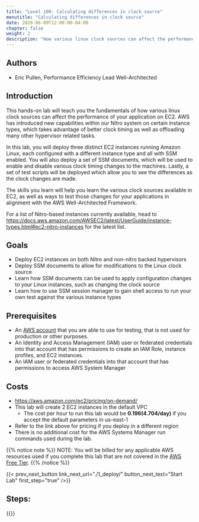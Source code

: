 ```yaml
---
title: "Level 100: Calculating differences in clock source"
menutitle: "Calculating differences in clock source"
date: 2020-06-09T12:00:00-04:00
chapter: false
weight: 2
description: "How various linux clock sources can affect the performance of your application on EC2"
---
```

## Authors
- Eric Pullen, Performance Efficiency Lead Well-Architected

## Introduction

This hands-on lab will teach you the fundamentals of how various linux clock sources can affect the performance of your application on EC2. AWS has introduced new capabilities within our Nitro system on certain instance types, which takes advantage of better clock timing as well as offloading many other hypervisor related tasks.

In this lab, you will deploy three distinct EC2 instances running Amazon Linux, each configured with a different instance type and all with SSM enabled.  You will also deploy a set of SSM documents, which will be used to enable and disable various clock timing changes to the machines. Lastly, a set of test scripts will be deployed which allow you to see the differences as the clock changes are made.

The skills you learn will help you learn the various clock sources available in EC2, as well as ways to test those changes for your applications in alignment with the AWS Well-Architected Framework.

For a list of Nitro-based instances currently available, head to https://docs.aws.amazon.com/AWSEC2/latest/UserGuide/instance-types.html#ec2-nitro-instances for the latest list.


## Goals

* Deploy EC2 instances on both Nitro and non-nitro backed hypervisors
* Deploy SSM documents to allow for modifications to the Linux clock source
* Learn how SSM documents can be used to apply configuration changes to your Linux instances, such as changing the clock source
* Learn how to use SSM session manager to gain shell access to run your own test against the various instance types


## Prerequisites

* An [AWS account](https://portal.aws.amazon.com/gp/aws/developer/registration/index.html) that you are able to use for testing, that is not used for production or other purposes.  
* An Identity and Access Management (IAM) user or federated credentials into that account that has permissions to create an IAM Role, instance profiles, and EC2 instances.
* An IAM user or federated credentials into that account that has permissions to access AWS System Manager

## Costs
- https://aws.amazon.com/ec2/pricing/on-demand/
- This lab will create 2 EC2 instances in the default VPC
  - The cost per hour to run this lab would be __$0.196 ($4.704/day)__ if you accept the default parameters in us-east-1
- Refer to the link above for pricing if you deploy in a different region
- There is no additional cost for the AWS Systems Manager run commands used during the lab.

{{% notice note %}}
NOTE: You will be billed for any applicable AWS resources used if you complete this lab that are not covered in the [AWS Free Tier](https://aws.amazon.com/free/).
{{% /notice %}}

{{< prev_next_button link_next_url="./1_deploy/" button_next_text="Start Lab" first_step="true" />}}


## Steps:
{{<children  />}}
